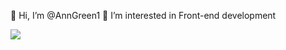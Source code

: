 
👋 Hi, I’m @AnnGreen1
👀 I’m interested in Front-end development


<!---
AnnGreen1/AnnGreen1 is a ✨ special ✨ repository because its `README.md` (this file) appears on your GitHub profile.
You can click the Preview link to take a look at your changes.
--->


<img align="center" src="https://raw.githubusercontent.com/AnnGreen1/AnnGreen1/master/github-contribution-grid-snake-dark.svg" />
